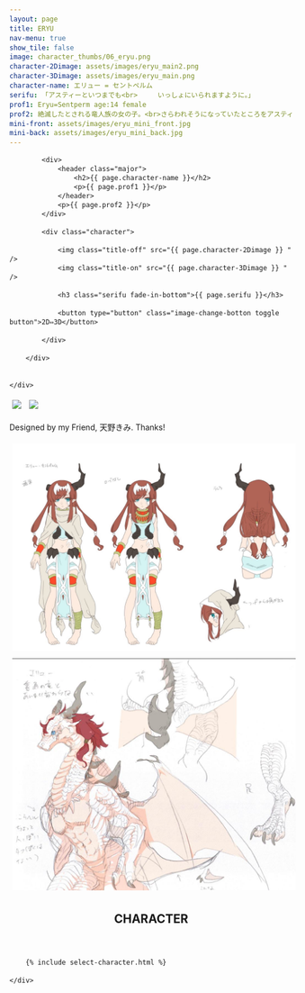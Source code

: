 ```yaml
---
layout: page
title: ERYU
nav-menu: true
show_tile: false
image: character_thumbs/06_eryu.png
character-2Dimage: assets/images/eryu_main2.png
character-3Dimage: assets/images/eryu_main.png
character-name: エリュー = セントペルム
serifu: 「アスティーといつまでも<br>　　　いっしょにいられますように。」
prof1: Eryu=Sentperm age:14 female
prof2: 絶滅したとされる竜人族の女の子。<br>さらわれそうになっていたところをアスティーヴに助けられ、<br>それから旅を共にする。アスティーヴのことが大好き。<br>感情が昂ると竜化し、暴走してしまうことがある。
mini-front: assets/images/eryu_mini_front.jpg
mini-back: assets/images/eryu_mini_back.jpg
---
```


<!-- Main -->
<div id="main">

<!-- One -->
<section id="one">
	<div class="inner">
		<div class="flexcontainer ">

			<div>
				<header class="major">
					<h2>{{ page.character-name }}</h2>
					<p>{{ page.prof1 }}</p>
				</header>
				<p>{{ page.prof2 }}</p>
			</div>

			<div class="character">

				<img class="title-off" src="{{ page.character-2Dimage }} " />
				<img class="title-on" src="{{ page.character-3Dimage }} " />

				<h3 class="serifu fade-in-bottom">{{ page.serifu }}</h3>

				<button type="button" class="image-change-botton toggle button">2D⇔3D</button>

			</div>

		</div>


	</div>
</section>

<!-- Two -->
<section id="two">
	<div class="inner">
		<div class="flexcontainer">
			<img class="miniflexitem" src="{{ page.mini-front }} " style="margin:5px;"/>
			<img class="miniflexitem" src="{{ page.mini-back }} " style="margin:5px;"/>
		</div>
	</div>
</section>

<!-- Three -->
<section id="three">
	<div class="inner">
		<p>Designed by my Friend, 天野きみ. Thanks!</p>
		<div class="flexcontainer">
			<img src="assets/images/eryu_siryo1.JPG" style="margin:5px"/>
			<img src="assets/images/eryu_siryo2.jpg" style="margin:5px"/>
		</div>
	</div>
</section>

<!-- Four -->
<section id="four">
	<div class="inner">
		<header class="major">
			<h2>CHARACTER</h2>
		</header>

		{% include select-character.html %}

	</div>
</section>
</div>